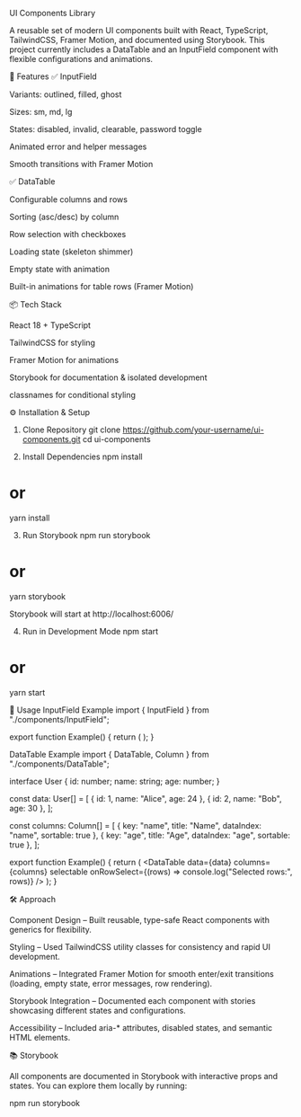 UI Components Library

A reusable set of modern UI components built with React, TypeScript, TailwindCSS, Framer Motion, and documented using Storybook.
This project currently includes a DataTable and an InputField component with flexible configurations and animations.

🚀 Features
✅ InputField

Variants: outlined, filled, ghost

Sizes: sm, md, lg

States: disabled, invalid, clearable, password toggle

Animated error and helper messages

Smooth transitions with Framer Motion

✅ DataTable

Configurable columns and rows

Sorting (asc/desc) by column

Row selection with checkboxes

Loading state (skeleton shimmer)

Empty state with animation

Built-in animations for table rows (Framer Motion)

📦 Tech Stack

React 18 + TypeScript

TailwindCSS for styling

Framer Motion for animations

Storybook for documentation & isolated development

classnames for conditional styling

⚙️ Installation & Setup
1. Clone Repository
git clone https://github.com/your-username/ui-components.git
cd ui-components

2. Install Dependencies
npm install
# or
yarn install

3. Run Storybook
npm run storybook
# or
yarn storybook


Storybook will start at http://localhost:6006/

4. Run in Development Mode
npm start
# or
yarn start

📖 Usage
InputField Example
import { InputField } from "./components/InputField";

export function Example() {
  return (
    <InputField
      label="Email"
      placeholder="Enter your email"
      helperText="We'll never share your email"
      invalid={false}
      clearable
      passwordToggle
    />
  );
}

DataTable Example
import { DataTable, Column } from "./components/DataTable";

interface User {
  id: number;
  name: string;
  age: number;
}

const data: User[] = [
  { id: 1, name: "Alice", age: 24 },
  { id: 2, name: "Bob", age: 30 },
];

const columns: Column<User>[] = [
  { key: "name", title: "Name", dataIndex: "name", sortable: true },
  { key: "age", title: "Age", dataIndex: "age", sortable: true },
];

export function Example() {
  return (
    <DataTable<User>
      data={data}
      columns={columns}
      selectable
      onRowSelect={(rows) => console.log("Selected rows:", rows)}
    />
  );
}

🛠️ Approach

Component Design – Built reusable, type-safe React components with generics for flexibility.

Styling – Used TailwindCSS utility classes for consistency and rapid UI development.

Animations – Integrated Framer Motion for smooth enter/exit transitions (loading, empty state, error messages, row rendering).

Storybook Integration – Documented each component with stories showcasing different states and configurations.

Accessibility – Included aria-* attributes, disabled states, and semantic HTML elements.

📚 Storybook

All components are documented in Storybook with interactive props and states.
You can explore them locally by running:

npm run storybook

